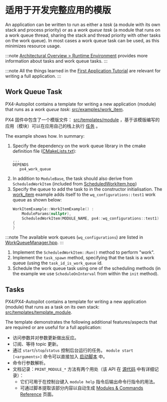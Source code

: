 # 适用于开发完整应用的模版

An application can be written to run as either a *task* (a module with its own stack and process priority) or as a *work queue task* (a module that runs on a work queue thread, sharing the stack and thread priority with other tasks on the work queue). In most cases a work queue task can be used, as this minimizes resource usage.

:::note
[Architectural Overview > Runtime Environment](../concept/architecture.md#runtime-environment) provides more information about tasks and work queue tasks.
:::

:::note
All the things learned in the [First Application Tutorial](../modules/hello_sky.md) are relevant for writing a full application.
:::

## Work Queue Task

PX4-Autopilot contains a template for writing a new application (module) that runs as a *work queue task*: [src/examples/work_item](https://github.com/PX4/PX4-Autopilot/tree/master/src/examples/work_item).

PX4 固件中包含了一个模版文件： [src/templates/module](https://github.com/PX4/Firmware/tree/master/src/templates/module) ，基于该模版编写的应用（模块）可以在应用自己的栈上执行 [任务](../concept/architecture.md#runtime-environment) 。

The example shows how. In summary:
1. Specify the dependency on the work queue library in the cmake definition file ([CMakeLists.txt](https://github.com/PX4/PX4-Autopilot/blob/master/src/examples/work_item/CMakeLists.txt)):
   ```
   ...
   DEPENDS
      px4_work_queue
   ```
1. In addition to `ModuleBase`, the task should also derive from `ScheduledWorkItem` (included from [ScheduledWorkItem.hpp](https://github.com/PX4/PX4-Autopilot/blob/master/platforms/common/include/px4_platform_common/px4_work_queue/ScheduledWorkItem.hpp))
1. Specify the queue to add the task to in the constructor initialisation. The [work_item](https://github.com/PX4/PX4-Autopilot/blob/master/src/examples/work_item/WorkItemExample.cpp#L42) example adds itself to the `wq_configurations::test1` work queue as shown below:
   ```cpp
   WorkItemExample::WorkItemExample() :
       ModuleParams(nullptr),
       ScheduledWorkItem(MODULE_NAME, px4::wq_configurations::test1)
   {
   }
   ```

:::note
The available work queues (`wq_configurations`) are listed in [WorkQueueManager.hpp](https://github.com/PX4/PX4-Autopilot/blob/master/platforms/common/include/px4_platform_common/px4_work_queue/WorkQueueManager.hpp#L49).
:::

1. Implement the `ScheduledWorkItem::Run()` method to perform "work".
1. Implement the `task_spawn` method, specifying that the task is a work queue (using the `task_id_is_work_queue` id.
1. Schedule the work queue task using one of the scheduling methods (in the example we use `ScheduleOnInterval` from within the `init` method).



## Tasks

PX4/PX4-Autopilot contains a template for writing a new application (module) that runs as a task on its own stack: [src/templates/template_module](https://github.com/PX4/PX4-Autopilot/tree/master/src/templates/template_module).

The template demonstrates the following additional features/aspects that are required or are useful for a full application:

- 访问参数并对参数更新做出反应。
- 订阅、等待 topic 更新。
- 通过 `start`/`stop`/`status` 控制后台运行的任务。 `module start [<arguments>]` 命令可以直接加入 [启动脚本](../concept/system_startup.md) 中。
- 命令行参数解析。
- 文档记录：`PRINT_MODULE_*` 方法有两个用处（该 API 在 [源代码](https://github.com/PX4/Firmware/blob/v1.8.0/src/platforms/px4_module.h#L381) 中有详细记录）：
  - 它们可用于在控制台键入 `module help` 指令后输出命令行指令的用法。
  - 可通过脚本提取该部分内容以自动生成 [Modules & Commands Reference](../middleware/modules_main.md) 页面。

